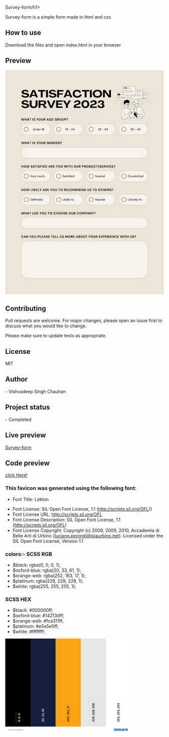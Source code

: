 <p>Survey-form/h1>
<p>Survey-form is a simple form made in html and css</p>
<h2>How to use</h2>
<p>Download the files and open index.html in your browser</p>
<h2>Preview</h2>
<img src="./Assets/preview.png" alt="preview">
<h2>Contributing</h2>
<p>Pull requests are welcome. For major changes, please open an issue first to discuss what you would like to
    change.</p>
<p>Please make sure to update tests as appropriate.</p>
<h2>License</h2>
<p>MIT</p>
<h2>Author</h2>
- Vishvadeep Singh Chauhan</p>
<h2>Project status</h2>
- Completed</p>
<h2>Live preview</h2>
<a href="https://vishvadeepsingh.github.io/Survey_form/">Survey-form</a>
<h2>Code preview</h2>
<a href=".index.html">click Here!</a>

<h3> This favicon was generated using the following font:</h3>

- Font Title: Lekton</p>
- Font License: SIL Open Font License, 1.1 (http://scripts.sil.org/OFL))</h1>
- Font License URL: http://scripts.sil.org/OFL</h1>
- Font License Description: SIL Open Font License, 1.1 (http://scripts.sil.org/OFL)
- Font License Copyright: Copyright (c) 2008, 2009, 2010, Accademia di Belle Arti di Urbino
(luciano.perondi@isiaurbino.net). Licensed under the SIL</h1>
Open Font License, Version 1.1</h1>

<h3>colors:- SCSS RGB </h3>

- $black: rgba(0, 0, 0, 1);
- $oxford-blue: rgba(20, 33, 61, 1);
- $orange-web: rgba(252, 163, 17, 1);
- $platinum: rgba(229, 229, 229, 1);
- $white: rgba(255, 255, 255, 1);

<h3>SCSS HEX</h3>

- $black: #000000ff;
- $oxford-blue: #14213dff;
- $orange-web: #fca311ff;
- $platinum: #e5e5e5ff;
- $white: #ffffffff;
<img height="300px" width="400px" src="./Assets/colors.png" alt="SCSS RGB">